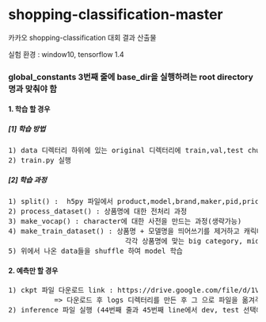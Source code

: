 # shopping-classification-master
카카오 shopping-classification 대회 결과 산출물

실험 환경 : window10, tensorflow 1.4  


<h3>global_constants 3번째 줄에 base_dir을 실행하려는 root directory명과 맞춰야 함</h3>


<h4>1. 학습 할 경우</h4>
<h5>[1] 학습 방법</h5>       
<pre>
1) data 디렉터리 하위에 있는 original 디렉터리에 train,val,test chunk file들을 옮긴후  
2) train.py 실행
</pre>  
          
<h5>[2] 학습 과정</h5>  
<pre>
1) split() :  h5py 파일에서 product,model,brand,maker,pid,price,label을 가져와서 txt와 numpy로 저장  
2) process_dataset() : 상품명에 대한 전처리 과정  
3) make_vocap() : character에 대한 사전을 만드는 과정(생략가능)  
4) make_train_dataset() : 상품명 + 모델명을 띄어쓰기를 제거하고 캐릭터 단위로 분해해서 training set을 만듦  
                            각각 상품명에 맞는 big category, middle category, small category, detail category와 전체 category 정답 셋을 만듦  
5) 위에서 나온 data들을 shuffle 하여 model 학습    
</pre>

<h4>2. 예측만 할 경우</h4>
<pre>
1) ckpt 파일 다운로드 link : https://drive.google.com/file/d/1VoYVs_ZCIB9SHC9Q1o348H4QrO5SizRI/view?usp=drivesdk  
           => 다운로드 후 logs 디렉터리를 만든 후 그 으로 파일을 옮겨주세요  
2) inference 파일 실행 (44번째 줄과 45번째 line에서 dev, test 선택해서 예측)  
</pre>

 

